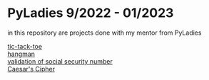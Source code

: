 # PyLadies 9/2022 - 01/2023
in this repository are projects done with my mentor from PyLadies

[tic-tack-toe](https://github.com/LuckaSokolka/pyladies/blob/main/06%20pi%C5%A1kvorky/piskvorky1D.py)<br>
[hangman](https://github.com/LuckaSokolka/pyladies/tree/main/07/hangman)<br>
[validation of social security number](https://github.com/LuckaSokolka/pyladies/tree/main/07/ID_funkce)<br>
[Caesar's Cipher]( https://github.com/LuckaSokolka/pyladies/blob/main/04/cipher_caesar.py)<br>
